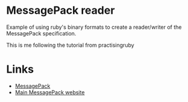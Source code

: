 MessagePack reader
===================

Example of using ruby's binary formats to create a reader/writer of the MessagePack
specification.

This is me following the tutorial from practisingruby

Links
===================
* [MessagePack](https://github.com/msgpack/msgpack/blob/master/spec.md)
* [Main MessagePack website](http://msgpack.org/)


[endianness]: http://en.wikipedia.org/wiki/Endianness
[data-alignment]: http://en.wikipedia.org/wiki/Data_structure_alignment
